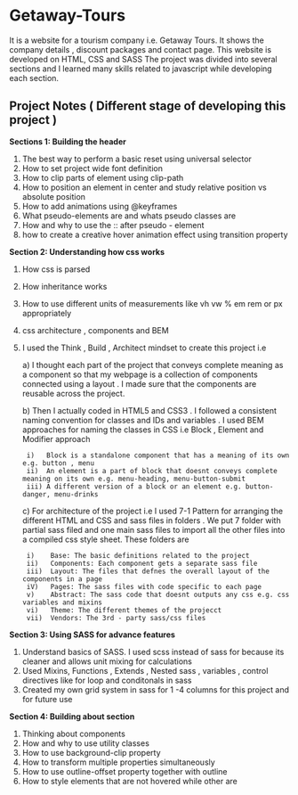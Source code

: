 # Getaway-Tours
It is a website for a tourism company i.e. Getaway Tours. It shows the company details , 
discount  packages and contact page. This website is developed on HTML, CSS and SASS
The project was divided into several sections and I learned many skills related to javascript while developing each 
section.

## **Project Notes ( Different stage of developing this project )**

**Sections 1: Building the header**
1) The best way to perform a basic reset using universal selector
2) How to set project wide font definition
3) How to clip parts of element using clip-path
4) How to position an element in center and study relative position vs absolute position    
5) How to add animations using @keyframes
5) What pseudo-elements are and whats pseudo classes are 
6) How and why to use the :: after pseudo - element 
7) how to create a creative hover animation effect using transition property 

**Section 2: Understanding how css works**
1) How css is parsed 
2) How inheritance works 
3) How to use different units of measurements like vh vw % em rem or px appropriately 
4) css architecture , components and BEM 
5) I used the Think , Build , Architect mindset to create this project i.e
   
   a) I thought each part of the project that conveys complete meaning as a component so that my webpage is a collection
      of components connected using a layout . I made sure that the components are reusable across the project.
   
   b) Then I actually coded in HTML5 and CSS3 . I followed a consistent naming convention for classes and IDs and 
      variables . I used BEM approaches for naming the classes in CSS i.e Block , Element and Modifier approach
       
        i)   Block is a standalone component that has a meaning of its own e.g. button , menu
        ii)  An element is a part of block that doesnt conveys complete meaning on its own e.g. menu-heading, menu-button-submit
        iii) A different version of a block or an element e.g. button-danger, menu-drinks
   c) For architecture of the project i.e I used 7-1 Pattern for arranging the different HTML and CSS and sass files in 
      folders . We put 7 folder with partial sass filed and one main sass files to import all the other files into a compiled css style sheet.
      These folders are 
        
        i)    Base: The basic definitions related to the project
        ii)   Components: Each component gets a separate sass file 
        iii)  Layout: The files that defnes the overall layout of the components in a page 
        iV)   Pages: The sass files with code specific to each page 
        v)    Abstract: The sass code that doesnt outputs any css e.g. css variables and mixins 
        vi)   Theme: The different themes of the projecct
        vii)  Vendors: The 3rd - party sass/css files

**Section 3: Using SASS for advance features**
1) Understand basics of SASS. I used scss instead of sass for because its cleaner and allows unit mixing for calculations 
2) Used Mixins, Functions , Extends , Nested sass , variables , control directives like for loop and conditonals in sass 
3) Created my own grid system in sass for 1 -4 columns for this project and for future use 

**Section 4: Building about section**
1) Thinking about components 
2) How and why to use utility classes
3) How to use background-clip property
4) How to transform multiple properties simultaneously 
5) How to use outline-offset property together with outline 
6) How to style elements that are not hovered while other are 

